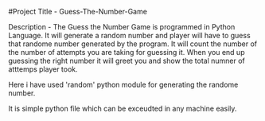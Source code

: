 #Project Title -  Guess-The-Number-Game

Description - 
The Guess the Number Game is programmed in Python Language. It will generate a random number and player will have to guess that randome number generated by the program. It will count the number of the number of attempts you are taking for guessing it. When you end up guessing the right number it will greet you and show the total numner of atttemps player took. 

Here i have used 'random' python module for generating the randome number.

It is simple python file which can be exceudted in any machine easily.


